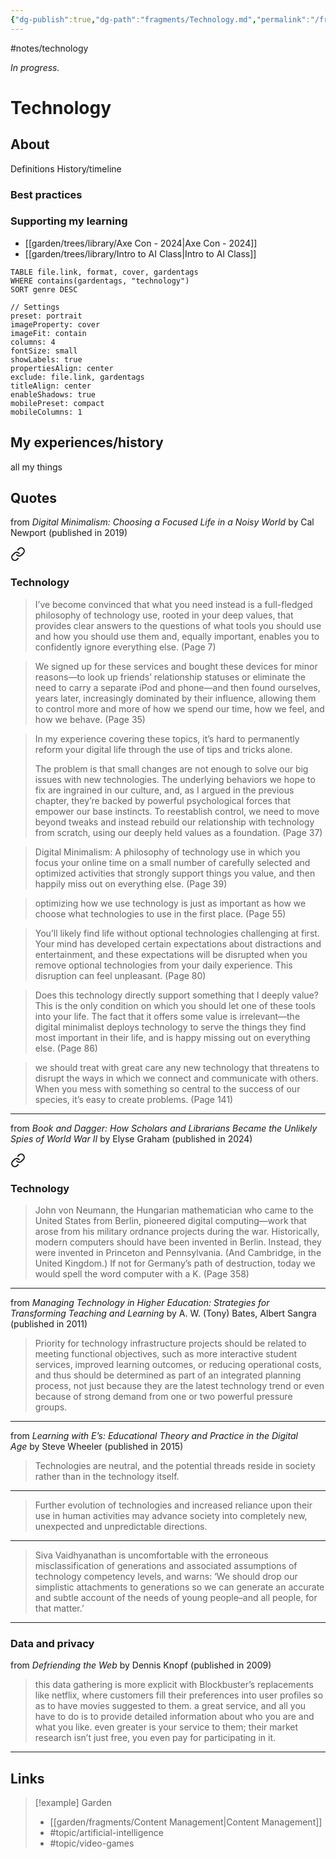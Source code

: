 ```yaml
---
{"dg-publish":true,"dg-path":"fragments/Technology.md","permalink":"/fragments/technology/","created":"2025-02-01T01:56:44.394-05:00","updated":"2025-06-25T20:39:43.946-04:00"}
---
```


#notes/technology 

*In progress.*
# Technology
## About
Definitions
History/timeline
### Best practices
### Supporting my learning
- [[garden/trees/library/Axe Con - 2024\|Axe Con - 2024]]
- [[garden/trees/library/Intro to AI Class\|Intro to AI Class]]

```datacards
TABLE file.link, format, cover, gardentags 
WHERE contains(gardentags, "technology")
SORT genre DESC

// Settings
preset: portrait
imageProperty: cover
imageFit: contain
columns: 4
fontSize: small
showLabels: true
propertiesAlign: center
exclude: file.link, gardentags
titleAlign: center
enableShadows: true
mobilePreset: compact
mobileColumns: 1
```

## My experiences/history
all my things

## Quotes
from _Digital Minimalism: Choosing a Focused Life in a Noisy World_ by Cal Newport (published in 2019)

<div class="transclusion internal-embed is-loaded"><a class="markdown-embed-link" href="/fragments/library/digital-minimalism/#technology" aria-label="Open link"><svg xmlns="http://www.w3.org/2000/svg" width="24" height="24" viewBox="0 0 24 24" fill="none" stroke="currentColor" stroke-width="2" stroke-linecap="round" stroke-linejoin="round" class="svg-icon lucide-link"><path d="M10 13a5 5 0 0 0 7.54.54l3-3a5 5 0 0 0-7.07-7.07l-1.72 1.71"></path><path d="M14 11a5 5 0 0 0-7.54-.54l-3 3a5 5 0 0 0 7.07 7.07l1.71-1.71"></path></svg></a><div class="markdown-embed">



### Technology
> I’ve become convinced that what you need instead is a full-fledged philosophy of technology use, rooted in your deep values, that provides clear answers to the questions of what tools you should use and how you should use  them and, equally important, enables you to confidently ignore everything else. (Page 7)

>  We signed up for these services and bought these devices for minor reasons—to look up friends’ relationship statuses or eliminate the need to carry a separate iPod and phone—and then found ourselves, years later, increasingly dominated by their influence, allowing them to control more and more of how we spend our time, how we feel, and how we behave. (Page 35)

>  In my experience covering these topics, it’s hard to permanently reform your digital life through the use of tips and tricks alone.
>  
>  The problem is that small changes are not enough to solve our big issues with new technologies. The underlying behaviors we hope to fix are ingrained in our culture, and, as I  argued in the previous chapter, they’re backed by powerful psychological forces that empower our base instincts. To reestablish control, we need to move beyond tweaks and instead rebuild our relationship with technology from scratch, using our deeply held values as a foundation. (Page 37)

> Digital Minimalism: A philosophy of technology use in which you focus your online time on a small number of carefully selected and optimized activities that strongly support things you value, and then happily miss out on everything else. (Page 39)

>  optimizing how we use technology is just as important as how we choose what technologies to use in the first place. (Page 55)

>  You’ll likely find life without optional technologies challenging at first. Your mind has developed certain expectations about distractions and entertainment, and these expectations will be disrupted when you remove optional technologies from your daily experience. This disruption can feel unpleasant. (Page 80)

>  Does this technology directly support something that I deeply value? This is the only condition on which you should let one of these tools into your life. The fact that it offers some value is irrelevant—the digital minimalist deploys technology to serve the things they find most important in their life, and is happy missing out on everything else. (Page 86)

>  we should treat with great care any new technology that threatens to disrupt the ways in which we connect and communicate with others. When you mess with something so central to the success of our species, it’s easy to create problems. (Page 141)


</div></div>


---
from _Book and Dagger: How Scholars and Librarians Became the Unlikely Spies of World War II_ by Elyse Graham (published in 2024)

<div class="transclusion internal-embed is-loaded"><a class="markdown-embed-link" href="/trees/library/book-and-dagger/#technology" aria-label="Open link"><svg xmlns="http://www.w3.org/2000/svg" width="24" height="24" viewBox="0 0 24 24" fill="none" stroke="currentColor" stroke-width="2" stroke-linecap="round" stroke-linejoin="round" class="svg-icon lucide-link"><path d="M10 13a5 5 0 0 0 7.54.54l3-3a5 5 0 0 0-7.07-7.07l-1.72 1.71"></path><path d="M14 11a5 5 0 0 0-7.54-.54l-3 3a5 5 0 0 0 7.07 7.07l1.71-1.71"></path></svg></a><div class="markdown-embed">



### Technology
> John von Neumann, the Hungarian mathematician who came to the United States from Berlin, pioneered digital computing—work that arose from his military ordnance projects during the war. Historically, modern computers should have been invented in Berlin. Instead, they were invented in Princeton and Pennsylvania. (And Cambridge, in the United Kingdom.) If not for Germany’s path of destruction, today we would spell the word computer with a K. (Page 358)


</div></div>


---
from _Managing Technology in Higher Education: Strategies for Transforming Teaching and Learning_ by A. W. (Tony) Bates, Albert Sangra (published in 2011)

> Priority for technology infrastructure projects should be related to meeting functional objectives, such as more interactive student services, improved learning outcomes, or reducing operational costs, and thus should be determined as part of an integrated planning process, not just because they are the latest technology trend or even because of strong demand from one or two powerful pressure groups.
---

from _Learning with E’s: Educational Theory and Practice in the Digital Age_ by Steve Wheeler (published in 2015)

> Technologies are neutral, and the potential threads reside in society rather than in the technology itself.
---
> Further evolution of technologies and increased reliance upon their use in human activities may advance society into completely new, unexpected and unpredictable directions.
---
> Siva Vaidhyanathan is uncomfortable with the erroneous misclassification of generations and associated assumptions of technology competency levels, and warns: ‘We should drop our simplistic attachments to generations so we can generate an accurate and subtle account of the needs of young people–and all people, for that matter.’
---

### Data and privacy
from *Defriending the Web* by Dennis Knopf (published in 2009)

> this data gathering is more explicit with Blockbuster’s replacements like netflix, where customers fill their preferences into user profiles so as to have movies suggested to them. a great service, and all you have to do is to provide detailed information about who you are and what you like. even greater is your service to them; their market research isn’t just free, you even pay for participating in it.
---
## Links


> [!example] Garden
> - [[garden/fragments/Content Management\|Content Management]]
> - #topic/artificial-intelligence 
> - #topic/video-games 

